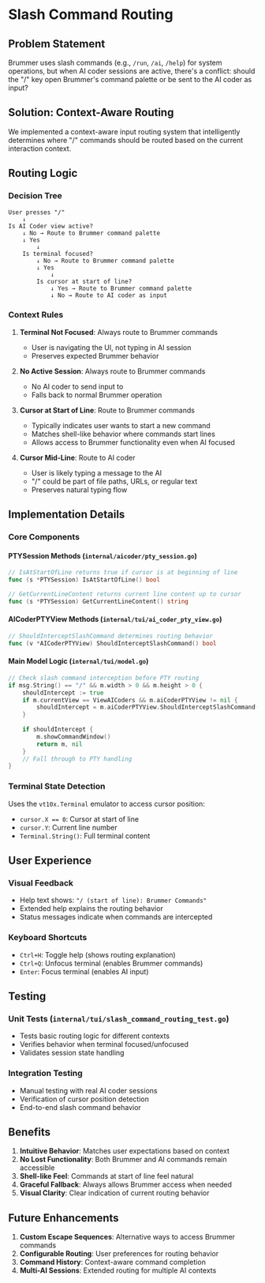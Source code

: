 # Slash Command Routing

## Problem Statement

Brummer uses slash commands (e.g., `/run`, `/ai`, `/help`) for system operations, but when AI coder sessions are active, there's a conflict: should the "/" key open Brummer's command palette or be sent to the AI coder as input?

## Solution: Context-Aware Routing

We implemented a context-aware input routing system that intelligently determines where "/" commands should be routed based on the current interaction context.

## Routing Logic

### Decision Tree
```
User presses "/"
    ↓
Is AI Coder view active?
    ↓ No → Route to Brummer command palette
    ↓ Yes
        ↓
    Is terminal focused?
        ↓ No → Route to Brummer command palette  
        ↓ Yes
            ↓
        Is cursor at start of line?
            ↓ Yes → Route to Brummer command palette
            ↓ No → Route to AI coder as input
```

### Context Rules

1. **Terminal Not Focused**: Always route to Brummer commands
   - User is navigating the UI, not typing in AI session
   - Preserves expected Brummer behavior

2. **No Active Session**: Always route to Brummer commands
   - No AI coder to send input to
   - Falls back to normal Brummer operation

3. **Cursor at Start of Line**: Route to Brummer commands
   - Typically indicates user wants to start a new command
   - Matches shell-like behavior where commands start lines
   - Allows access to Brummer functionality even when AI focused

4. **Cursor Mid-Line**: Route to AI coder
   - User is likely typing a message to the AI
   - "/" could be part of file paths, URLs, or regular text
   - Preserves natural typing flow

## Implementation Details

### Core Components

#### PTYSession Methods (`internal/aicoder/pty_session.go`)
```go
// IsAtStartOfLine returns true if cursor is at beginning of line
func (s *PTYSession) IsAtStartOfLine() bool

// GetCurrentLineContent returns current line content up to cursor  
func (s *PTYSession) GetCurrentLineContent() string
```

#### AICoderPTYView Methods (`internal/tui/ai_coder_pty_view.go`)
```go
// ShouldInterceptSlashCommand determines routing behavior
func (v *AICoderPTYView) ShouldInterceptSlashCommand() bool
```

#### Main Model Logic (`internal/tui/model.go`)
```go
// Check slash command interception before PTY routing
if msg.String() == "/" && m.width > 0 && m.height > 0 {
    shouldIntercept := true
    if m.currentView == ViewAICoders && m.aiCoderPTYView != nil {
        shouldIntercept = m.aiCoderPTYView.ShouldInterceptSlashCommand()
    }
    
    if shouldIntercept {
        m.showCommandWindow()
        return m, nil
    }
    // Fall through to PTY handling
}
```

### Terminal State Detection

Uses the `vt10x.Terminal` emulator to access cursor position:
- `cursor.X == 0`: Cursor at start of line
- `cursor.Y`: Current line number
- `Terminal.String()`: Full terminal content

## User Experience

### Visual Feedback
- Help text shows: `"/ (start of line): Brummer Commands"`
- Extended help explains the routing behavior
- Status messages indicate when commands are intercepted

### Keyboard Shortcuts
- `Ctrl+H`: Toggle help (shows routing explanation)
- `Ctrl+Q`: Unfocus terminal (enables Brummer commands)
- `Enter`: Focus terminal (enables AI input)

## Testing

### Unit Tests (`internal/tui/slash_command_routing_test.go`)
- Tests basic routing logic for different contexts
- Verifies behavior when terminal focused/unfocused
- Validates session state handling

### Integration Testing
- Manual testing with real AI coder sessions
- Verification of cursor position detection
- End-to-end slash command behavior

## Benefits

1. **Intuitive Behavior**: Matches user expectations based on context
2. **No Lost Functionality**: Both Brummer and AI commands remain accessible
3. **Shell-like Feel**: Commands at start of line feel natural
4. **Graceful Fallback**: Always allows Brummer access when needed
5. **Visual Clarity**: Clear indication of current routing behavior

## Future Enhancements

1. **Custom Escape Sequences**: Alternative ways to access Brummer commands
2. **Configurable Routing**: User preferences for routing behavior
3. **Command History**: Context-aware command completion
4. **Multi-AI Sessions**: Extended routing for multiple AI contexts